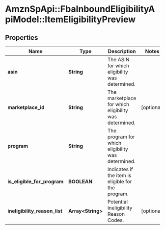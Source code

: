 # AmznSpApi::FbaInboundEligibilityApiModel::ItemEligibilityPreview

## Properties
Name | Type | Description | Notes
------------ | ------------- | ------------- | -------------
**asin** | **String** | The ASIN for which eligibility was determined. | 
**marketplace_id** | **String** | The marketplace for which eligibility was determined. | [optional] 
**program** | **String** | The program for which eligibility was determined. | 
**is_eligible_for_program** | **BOOLEAN** | Indicates if the item is eligible for the program. | 
**ineligibility_reason_list** | **Array&lt;String&gt;** | Potential Ineligibility Reason Codes. | [optional] 

